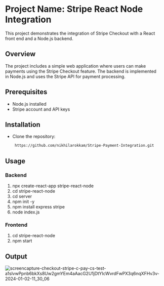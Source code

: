 # Project Name: Stripe React Node Integration

This project demonstrates the integration of Stripe Checkout with a React front end and a Node.js backend.

## Overview

The project includes a simple web application where users can make payments using the Stripe Checkout feature. The backend is implemented in Node.js and uses the Stripe API for payment processing.

## Prerequisites

- Node.js installed
- Stripe account and API keys
## Installation
- Clone the repository:
  
  ```bash
   https://github.com/nikhilarokkam/Stripe-Payment-Integration.git
## Usage
### Backend
<ol>
  <li>npx create-react-app stripe-react-node</li>
  <li>cd stripe-react-node</li>
  <li>cd server</li>
  <li>npm init -y</li>
  <li>npm install express stripe</li>
  <li>node index.js</li>
</ol>

### Frontend
<ol>
  <li>cd stripe-react-node</li>
  <li>npm start</li>
</ol>

## Output

![screencapture-checkout-stripe-c-pay-cs-test-a1slvwPpnb6bkXs8Uw2gmYEm4aAacG2U1jDtYIcWvrdFwPX3q6nqXFHv3v-2024-01-02-11_30_06](https://github.com/nikhilarokkam/Stripe-Payment-Integration/assets/115566678/447c00c3-becd-49d0-87d5-282fe239ca27)










